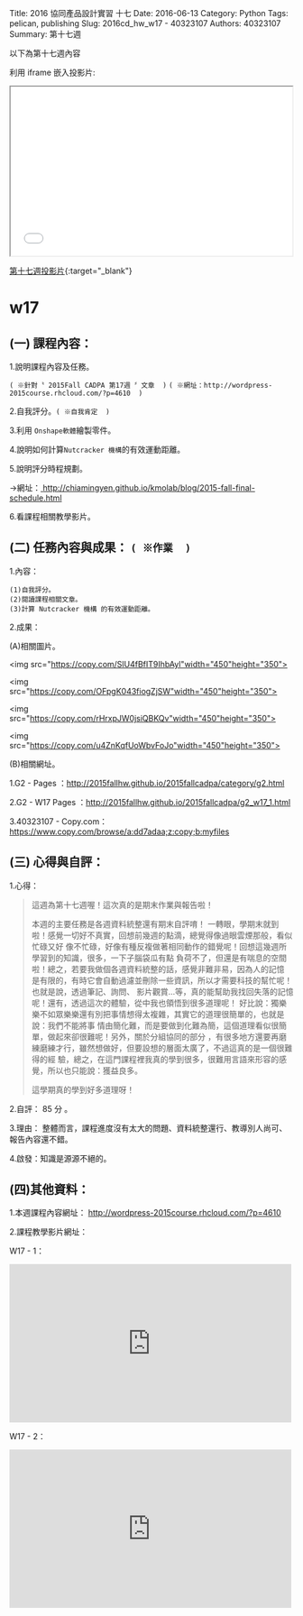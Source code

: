 Title: 2016 協同產品設計實習 十七
Date: 2016-06-13 
Category: Python
Tags: pelican, publishing
Slug: 2016cd_hw_w17 -  40323107
Authors: 40323107
Summary: 第十七週

以下為第十七週內容

利用 iframe 嵌入投影片:

<iframe src="simplest17.html" width="500" height="300"></iframe>

[第十七週投影片](simplest17.html){:target="_blank"}

w17
============

(一) 課程內容：
-----------------------

1.說明課程內容及任務。

`( ※針對〝 2015Fall CADPA 第17週 〞文章  )`
`( ※網址：http://wordpress-2015course.rhcloud.com/?p=4610  )`

2.自我評分。`( ※自我肯定  )`

3.利用 `Onshape軟體`繪製零件。

4.說明如何計算`Nutcracker 機構`的有效運動距離。

5.說明評分時程規劃。

→網址：<a href=" http://chiamingyen.github.io/kmolab/blog/2015-fall-final-schedule.html"> http://chiamingyen.github.io/kmolab/blog/2015-fall-final-schedule.html</a>

6.看課程相關教學影片。


(二) 任務內容與成果： `( ※作業  )`
----------------------------------------------

1.內容：

    (1)自我評分。
    (2)閱讀課程相關文章。
    (3)計算 Nutcracker 機構 的有效運動距離。

2.成果：

(A)相關圖片。

<img src="https://copy.com/SlU4fBfIT9IhbAyl"width="450"height="350">

<img src="https://copy.com/OFpgK043fiogZjSW"width="450"height="350">

<img src="https://copy.com/rHrxpJW0jsiQBKQv"width="450"height="350">

<img src="https://copy.com/u4ZnKqfUoWbvFoJo"width="450"height="350">

(B)相關網址。

1.G2 - Pages ：<a href="http://2015fallhw.github.io/2015fallcadpa/category/g2.html">http://2015fallhw.github.io/2015fallcadpa/category/g2.html</a>
    
2.G2 - W17  Pages ：<a href="http://2015fallhw.github.io/2015fallcadpa/g2_w17_1.html">http://2015fallhw.github.io/2015fallcadpa/g2_w17_1.html</a>
    
3.40323107 - Copy.com：<a href="https://www.copy.com/browse/a:dd7adaa;z:copy;b:myfiles">https://www.copy.com/browse/a:dd7adaa;z:copy;b:myfiles</a>
    

(三) 心得與自評：
--------------------------

1.心得：   

> 這週為第十七週喔！這次真的是期末作業與報告啦！
>
> 本週的主要任務是各週資料統整還有期末自評唷！ 
> 一轉眼，學期末就到啦！感覺一切好不真實，回想前幾週的點滴，總覺得像過眼雲煙那般，看似忙碌又好
> 像不忙碌，好像有種反複做著相同動作的錯覺呢！回想這幾週所學習到的知識，很多，一下子腦袋瓜有點
> 負荷不了，但還是有喘息的空間啦！總之，若要我做個各週資料統整的話，感覺非難非易，因為人的記憶
> 是有限的，有時它會自動過濾並刪除一些資訊，所以才需要科技的幫忙呢！也就是說，透過筆記、詢問、
> 影片觀賞...等，真的能幫助我找回失落的記憶呢！還有，透過這次的體驗，從中我也領悟到很多道理呢！
> 好比說：獨樂樂不如眾樂樂還有別把事情想得太複雜，其實它的道理很簡單的，也就是說：我們不能將事
> 情由簡化難，而是要做到化難為簡，這個道理看似很簡單，做起來卻很難呢！另外，關於分組協同的部分
> ，有很多地方還要再磨練磨練才行，雖然想做好，但要設想的層面太廣了，不過這真的是一個很難得的經
> 驗，總之，在這門課程裡我真的學到很多，很難用言語來形容的感覺，所以也只能說：獲益良多。
>
> 這學期真的學到好多道理呀！

2.自評： 85 分 。

3.理由： 整體而言，課程進度沒有太大的問題、資料統整還行、教導別人尚可、報告內容還不錯。

4.啟發：知識是源源不絕的。


(四)其他資料：
-----------------------

1.本週課程內容網址： <a href="http://wordpress-2015course.rhcloud.com/?p=4610">http://wordpress-2015course.rhcloud.com/?p=4610</a>

2.課程教學影片網址：

W17 - 1：
 <iframe src="https://player.vimeo.com/video/150985277" width="500" height="281" frameborder="0" webkitallowfullscreen mozallowfullscreen allowfullscreen></iframe>
 
W17 - 2：
 <iframe src="https://player.vimeo.com/video/150636968" width="500" height="281" frameborder="0" webkitallowfullscreen mozallowfullscreen allowfullscreen></iframe>
 



